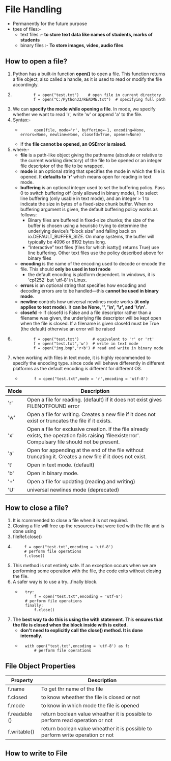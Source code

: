 # File Handling
- Permanently for the future purpose
- tpes of files:-
    - text files :- **to store text data like names of students, marks of students**
    - binary files :- **To store images, video, audio files**

## How to open a file?
1. Python has a built-in function **open()** to open a file. This function returns a file object, also called a handle, as it is used to read or modify the file accordingly.
2.              f = open("test.txt")    # open file in current directory
                f = open("C:/Python33/README.txt")  # specifying full path
3. We can **specify the mode while opening a file**. In mode, we specify whether we want to read 'r', write 'w' or append 'a' to the file. 
4. Syntax:-
    -           open(file, mode='r', buffering=-1, encoding=None, errors=None, newline=None, closefd=True, opener=None)
    - If the **file cannot be opened, an OSError is raised**.
5. where:-
    - **file** is a path-like object giving the pathname (absolute or relative to the current working directory) of the file to be opened or an integer file descriptor of the file to be wrapped.
    - **mode** is an optional string that specifies the mode in which the file is opened. It **defaults to 'r'** which means open for reading in text mode.
    - **buffering** is an optional integer used to set the buffering policy. Pass 0 to switch buffering off (only allowed in binary mode), 1 to select line buffering (only usable in text mode), and an integer > 1 to indicate the size in bytes of a fixed-size chunk buffer. When no buffering argument is given, the default buffering policy works as follows:
        - Binary files are buffered in fixed-size chunks; the size of the buffer is chosen using a heuristic trying to determine the underlying device’s “block size” and falling back on io.DEFAULT_BUFFER_SIZE. On many systems, the buffer will typically be 4096 or 8192 bytes long.
        - “Interactive” text files (files for which isatty() returns True) use line buffering. Other text files use the policy described above for binary files
    - **encoding** is the name of the encoding used to decode or encode the file. This should **only be used in text mode**
        - the default encoding is platform dependent. In windows, it is 'cp1252' but 'utf-8' in Linux.
    - **errors** is an optional string that specifies how encoding and decoding errors are to be handled—this c**annot be used in binary mode**. 
    - **newline** controls how universal newlines mode works (**it only applies to text mode**). It **can be None, '', '\n', '\r', and '\r\n'**.
    - **closefd** -> If closefd is False and a file descriptor rather than a filename was given, the underlying file descriptor will be kept open when the file is closed. If a filename is given closefd must be True (the default) otherwise an error will be raised
6.              f = open("test.txt")      # equivalent to 'r' or 'rt'
                f = open("test.txt",'w')  # write in text mode
                f = open("img.bmp",'r+b') # read and write in binary mode 
7. when working with files in text mode, it is highly recommended to specify the encoding type. since code will behave differently in different platforms as the default encoding is different for different OS.
    -           f = open("test.txt",mode = 'r',encoding = 'utf-8')     

| **Mode** |	**Description** |                                                                           
| ------- | ------------------- |                                                                   
| 'r' |	Open a file for reading. (default) if it does not exist gives FILENOTFOUND error |
| 'w' |	Open a file for writing. Creates a new file if it does not exist or truncates the file if it exists. |
| 'x' |	Open a file for exclusive creation. If the file already exists, the operation fails raising 'fileexisterror'. Compulsary file should not be present.|
| 'a' |	Open for appending at the end of the file without truncating it. Creates a new file if it does not exist. |
| 't' |	Open in text mode. (default) |
| 'b' |	Open in binary mode. |
| '+' |	Open a file for updating (reading and writing) |
| 'U' |	universal newlines mode (deprecated) |


## How to close a file?
1. It is rcommended to close a file when it is not required.
2. Closing a file will free up the resources that were tied with the file and is done using 
3. fileRef.close()
4.          f = open("test.txt",encoding = 'utf-8')
            # perform file operations
            f.close() 
5. This method is not entirely safe. If an exception occurs when we are performing some operation with the file, the code exits without closing the file.
6. A safer way is to use a try...finally block.
    -       try:
                f = open("test.txt",encoding = 'utf-8')
            # perform file operations
            finally:
                f.close() 
7. The **best way to do this is using the with statement**. This **ensures that the file is closed when the block inside with is exited.**
    - **don't need to explicitly call the close() method. It is done internally.**
    -       with open("test.txt",encoding = 'utf-8') as f:
                # perform file operations  

## File Object Properties

| **Property** | **Description** |                                                                                                      
| ------------ | --------------- |                          
| f.name | To get thr name of the file |
| f.closed | to know wheather the file is closed or not |
| f.mode | to know in which mode the file is opened |
| f.readable () | return boolean value wheather it is possible to perform read operation or not |
| f.writable() | return boolean value wheather it is possible to perform write operation or not |

## How to write to File 